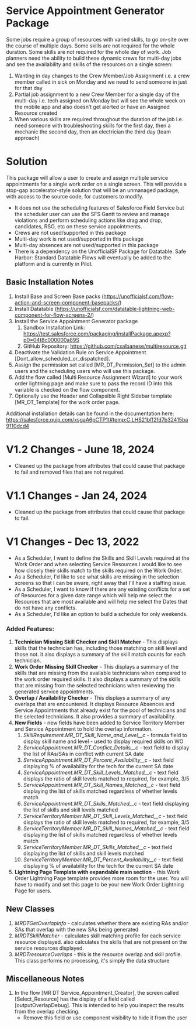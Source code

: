 # Service Appointment Generator Package
Some jobs require a group of resources with varied skills, to go on-site over the course of multiple days. Some skills are not required for the whole duration. Some skills are not required for the whole day of work. Job planners need the ability to build these dynamic crews for multi-day jobs and see the availability and skills of the resources on a single screen:
1. Wanting in day changes to the Crew Member/Job Assignment i.e. a crew member called in sick on Monday and we need to send someone in just for that day
2. Partial job assignment to a new Crew Member for a single day of the multi-day i.e. tech assigned on Monday but will see the whole week on the mobile app and also doesn’t get alerted or have an Assigned Resource created
3. When various skills are required throughout the duration of the job i.e. need someone with troubleshooting skills for the first day, then a mechanic the second day, then an electrician the third day (team approach)

# Solution
   This package will allow a user to create and assign multiple service appointments for a single work order on a single screen. This will provide a stop-gap accelerator-style solution that will be an unmanaged package, with access to the source code, for customers to modify.
* It does not use the scheduling features of Salesforce Field Service but the scheduler user can use the SFS Gantt to review and manage violations and perform scheduling actions like drag and drop, candidates, RSO, etc on these service appointments.
* Crews are not used/supported in this package
* Multi-day work is not used/supported in this package
* Multi-day absences are not used/supported in this package
* There is a dependency on the UnofficialSF Package for Datatable. Safe Harbor: Standard Datatable Flows will eventually be added to the platform and is currently in Pilot.

## Basic Installation Notes
1. Install Base and Screen Base packs (https://unofficialsf.com/flow-action-and-screen-component-basepacks/)
2. Install Datatable (https://unofficialsf.com/datatable-lightning-web-component-for-flow-screens-2/)
3. Install the Service Appointment Generator package 
    1. Sandbox Installation Link: https://test.salesforce.com/packaging/installPackage.apexp?p0=04t8c000000a89S
    2. GitHub Repository: https://github.com/cxalbanese/multiresource.git 
4. Deactivate the Validation Rule on Service Appointment [Dont_allow_scheduled_or_dispatched].
5. Assign the permission set called [MR_DT_Permission_Set] to the admin users and the scheduling users who will use this package.
6. Add the flow called [Multi Resource Assignment Wizard] to your work order lightning page and make sure to pass the record ID into this variable is checked on the flow component.
7. Optionally use the Header and Collapsible Right Sidebar template [MR_DT_Template] for the work order page.

Additional installation details can be found in the documentation here:  https://salesforce.quip.com/xsgaA6pCTP1t#temp:C:LHS21bff2fd7b32415ba9110dcd4

# V1.2 Changes - June 18, 2024
* Cleaned up the package from attributes that could cause that package to fail and removed files that are not required.

# V1.1 Changes - Jan 24, 2024
* Cleaned up the package from attributes that could cause that package to fail.

# V1 Changes - Dec 13, 2022
* As a Scheduler, I want to define the Skills and Skill Levels required at the Work Order and when selecting Service Resources I would like to see how closely their skills match to the skills required on the Work Order.
* As a Scheduler, I'd like to see what skills are missing in the selection screens so that I can be aware, right away that I'll have a staffing issue.
* As a Scheduler, I want to know if there are any existing conflicts for a set of Resources for a given date range which will help me select the Resources that are most available and will help me select the Dates that do not have any conflicts.
* As a Scheduler, I'd like an option to build a schedule for only weekends.

### Added Features:
1. **Technician Missing Skill Checker and Skill Matcher** - This displays skills that the technician has, including those matching on skill level and those not. it also displays a summary of the skill match counts for each technician.
2. **Work Order Missing Skill Checker** - This displays a summary of the skills that are missing from the available technicians when compared to the work order required skills. It also displays a summary of the skills that are missing from the selected technicians when reviewing the generated service appointments.
3. **Overlap / Availability Checker** - This displays a summary of any overlaps that are encountered. It displays Resource Absences and Service Appointments that already exist for the pool of technicians and the selected technicians. It also provides a summary of availability.
4. **New Fields** - new fields have been added to Service Territory Member and Service Appointment to hold the overlap information.
    1. _SkillRequirement.MR_DT_Skill_Name_and_Level__c_ - formula field to display skill name and level - used to display required skills on WO
    2. _ServiceAppointment.MR_DT_Conflict_Details__c_ - text field to display the list of RAs/SAs in conflict with current SA date
    3. _ServiceAppointment.MR_DT_Percent_Availability__c_ - text field displaying % of availability for the tech for the current SA date
    4. _ServiceAppointment.MR_DT_Skill_Levels_Matched__c_ - text field displays the ratio of skill levels matched to required, for example, 3/5
    5. _ServiceAppointment.MR_DT_Skill_Names_Matched__c_ - text field displaying the list of skills matched regardless of whether levels match
    6. _ServiceAppointment.MR_DT_Skills_Matched__c_ - text field displaying the list of skills and skill levels matched
    7. _ServiceTerritoryMember.MR_DT_Skill_Levels_Matched__c_ - text field displays the ratio of skill levels matched to required, for example, 3/5
    8. _ServiceTerritoryMember.MR_DT_Skill_Names_Matched__c_ - text field displaying the list of skills matched regardless of whether levels match
    9. _ServiceTerritoryMember.MR_DT_Skills_Matched__c_ - text field displaying the list of skills and skill levels matched
    10. _ServiceTerritoryMember.MR_DT_Percent_Availability__c_ - text field displaying % of availability for the tech for the current SA date
5. **Lightning Page Template with expandable main section** - this Work Order Lightning Page template provides more room for the user. You will have to modify and set this page to be your new Work Order Lightning Page for users. 

## New Classes
1. *MRDTGetOverlapInfo* - calculates whether there are existing RAs and/or SAs that overlap with the new SAs being generated
2. *MRDTSkillMatcher* - calculates skill matching profile for each service resource displayed. also calculates the skills that are not present on the service resources displayed.
3. *MRDTresourceOverlaps* - this is the resource overlap and skill profile. This class performs no processing, it's simply the data structure

## Miscellaneous Notes
1. In the flow [MR DT Service_Appointment_Creator], the screen called [Select_Resource] has the display of a field called [outputOverlapDebug]. This is intended to help you inspect the results from the overlap checking.
    * Remove this field or use component visibility to hide it from the user
